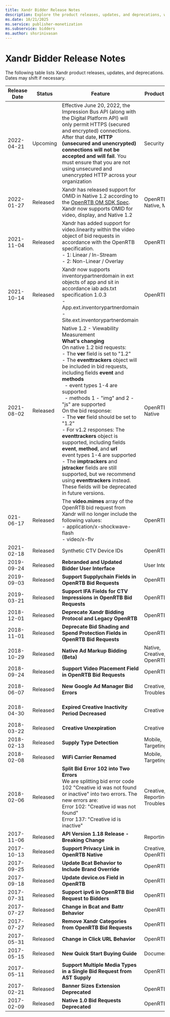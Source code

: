 ```yaml
---
title: Xandr Bidder Release Notes
description: Explore the product releases, updates, and deprecations, with a listed table that accommodates potential date shifts.
ms.date: 10/21/2025
ms.service: publisher-monetization
ms.subservice: bidders
ms.author: shsrinivasan
---
```


# Xandr Bidder Release Notes

The following table lists Xandr product releases, updates, and deprecations. Dates may shift if necessary.  

| Release Date | Status | Feature | Product Theme | More Info |
|--|--|--|--|--|
| 2022-04-21 | Upcoming | Effective June 20, 2022, the Impression Bus API (along with the Digital Platform API) will only permit HTTPS (secured and encrypted) connections. After that date, **HTTP (unsecured and unencrypted) connections will not be accepted and will fail**. You must ensure that you are not using unsecured and unencrypted HTTP across your organization | Security | - [Breaking Change Notice - April 21, 2022 - HTTPS Required](breaking-changes.md) |
| 2022-01-27 | Released | Xandr has released support for OMID in Native 1.2 according to the [OpenRTB OM SDK Spec](https://github.com/InteractiveAdvertisingBureau/AdCOM/blob/main/OpenRTB%20support%20for%20OMSDK.md). Xandr now supports OMID for video, display, and Native 1.2 | OpenRTB, Native, Mobile | - [Outgoing Bid Request to Bidders](outgoing-bid-request-to-bidders.md) |
| 2021-11-04 | Released | Xandr has added support for video.linearity within the video object of bid requests in accordance with the OpenRTB specification.<br> - 1: Linear / In-Stream<br> - 2: Non-Linear / Overlay | OpenRTB | - [Outgoing Bid Request to Bidders#VideoObject](outgoing-bid-request-to-bidders.md#outgoing-bid-request-to-bidders) |
| 2021-10-14 | Released | Xandr now supports inventorypartnerdomain in ext objects of app and sit in accordance iab ads.txt specification 1.0.3<br> - App.ext.inventorypartnerdomain<br> - Site.ext.inventorypartnerdomain | OpenRTB | Iab spec including inventorypartnerdomain update: [https://iabtechlab.com/wp-content/uploads/2021/03/ads.txt-1.0.3.pdf](https://iabtechlab.com/wp-content/uploads/2021/03/ads.txt-1.0.3.pdf) |
| 2021-08-02 | Released | Native 1.2 - Viewability Measurement  <br>**What's changing**<br>On native 1.2 bid requests:<br> - The **ver** field is set to "1.2"<br> - The **eventtrackers** object will be included in bid requests, including fields **event** and **methods**<br>&nbsp; - event types 1-4  are supported<br> &nbsp; - methods 1 - "img" and 2 - "js" are supported<br>On the bid response:<br> - The **ver** field should be set to "1.2"<br> - For v1.2 responses: The **eventtrackers** object is supported, including fields **event**, **method**, and **url**<br>event types 1-4  are supported<br> - The **imptrackers** and **jstracker** fields are still supported, but we recommend using **eventtrackers** instead. These fields will be deprecated in future versions. | OpenRTB, Native | &nbsp; - [Outgoing Bid Request to Bidders](outgoing-bid-request-to-bidders.md)<br>&nbsp; - We support for Version 1.1 and 1.2 of the OpenRTB Native Ads API. Once your bidder has been enabled for Native 1.2, you will begin to receive version 1.2 bid requests and will be required to provide version 1.2 bid responses. Native v1.2 is available regardless of whether your bidder is enabled for [Native Ad Markup Bidding](native-ad-markup-bidding.md). |
| 021-06-17 | Released | The **video.mimes** array of the OpenRTB bid request from Xandr will no longer include the following values:<br> - application/x-shockwave-flash<br> - video/x-flv | OpenRTB |  |
| 2021-02-18 | Released | Synthetic CTV Device IDs | OpenRTB | - [Outgoing Bid Request to Bidders](outgoing-bid-request-to-bidders.md) |
| 2019-09-24 | Released | **Rebranded and Updated Bidder User Interface** | User Interface | - [Xandr Bidder UI](https://bidder.xandr.com/login)<br> - [Bidder Platform User Interface](bidder-platform-user-interface.md) |
| 2019-09-03 | Released | **Support Supplychain Fields in OpenRTB Bid Requests** | OpenRTB | - [IAB Supplychain Object Specs](https://github.com/InteractiveAdvertisingBureau/openrtb/blob/master/supplychainobject.md)<br> - [Outgoing Bid Request to Bidders](outgoing-bid-request-to-bidders.md) |
| 2019-03-21 | Released | **Support IFA Fields for CTV Impressions in OpenRTB Bid Requests** | OpenRTB, CTV | -  [IAB IFA OTT Guidelines](https://iabtechlab.com/wp-content/uploads/2018/12/OTT-IFA-guidelines.final_Dec2018.pdf)<br> - [Outgoing Bid Request to Bidders](outgoing-bid-request-to-bidders.md) |
| 2018-12-01 | Released | **Deprecate Xandr Bidding Protocol and Legacy OpenRTB** | OpenRTB | - [Bidding Protocol](bidding-protocol.md) |
| 2018-11-01 | Released | **Deprecate Bid Shading and Spend Protection Fields in OpenRTB Bid Requests** | OpenRTB | - [PublisherIntegrationObject](outgoing-bid-request-to-bidders.md)<br> - [BidRequestAppNexusObject](outgoing-bid-request-to-bidders.md) |
| 2018-10-29 | Released | **Native Ad Markup Bidding (Beta)** | Native, Creative, OpenRTB | - [Native Ad Markup Bidding](native-ad-markup-bidding.md) |
| 2018-09-24 | Released | **Support Video Placement Field in OpenRTB Bid Requests** | OpenRTB | - [VideoObject](outgoing-bid-request-to-bidders.md) |
| 2018-06-07 | Released | **New Google Ad Manager Bid Errors** | Creative, Troubleshooting | - [Bid Error Codes](bid-error-codes.md)<br> - [Bidder Bid Error Report API](bidder-bid-error-report-api.md)<br> - [Notify Request](notify-request.md) |
| 2018-04-30 | Released | **Expired Creative Inactivity Period Decreased** | Creative | - [Add a Creative](add-a-creative.md)<br> - [Creative - FAQ](creative---faq.md)<br> - [Object Limit Service](object-limit-service.md) |
| 2018-03-22 | Released | **Creative Unexpiration** | Creative |  |
| 2018-02-13 | Released | **Supply Type Detection** | Mobile, Targeting | - [Supply Type Detection - FAQ](supply-type-detection---faq.md) |
| 2018-02-08 | Released | **WiFi Carrier Renamed** | Mobile, Targeting | - [Carrier Service](carrier-service.md)<br> - [OpenRTB Bid Request](outgoing-bid-request-to-bidders.md) |
| 2018-02-06 | Released | **Split Bid Error 102 into Two Errors**<br>We are splitting bid error code 102 "Creative id was not found or inactive" into two errors. The new errors are:<br>Error 102: "Creative id was not found"<br>Error 137: "Creative id is inactive" | Creative, Reporting, Troubleshooting | - [Bid Error Codes](bid-error-codes.md) |
| 2017-11-06 | Released | **API Version 1.18 Release - Breaking Change** | Reporting, API | - [API Version 1.18 Breaking Change Communication](september-5--2017---api-version-1-18-release---breaking-changes.md) |
| 2017-10-13 | Released | **Support Privacy Link in OpenRTB Native** | Creative, OpenRTB | - [Creative Service](creative-service.md) |
| 2017-09-25 | Released | **Update Bcat Behavior to Include Brand Override** | OpenRTB |  |
| 2017-09-18 | Released | **Update device.os Field in OpenRTB** | OpenRTB | - [DeviceObject](outgoing-bid-request-to-bidders.md#outgoing-bid-request-to-bidders) |
| 2017-07-31 | Released | **Support ipv6 in OpenRTB Bid Request to Bidders** | OpenRTB | - [DeviceObject](outgoing-bid-request-to-bidders.md#outgoing-bid-request-to-bidders) |
| 2017-07-27 | Released | **Change in Bcat and Battr Behavior** | OpenRTB |  |
| 2017-07-27 | Released | **Remove Xandr Categories from OpenRTB Bid Requests** | OpenRTB |  |
| 2017-05-31 | Released | **Change in Click URL Behavior** | OpenRTB |  |
| 2017-05-15 | Released | **New Quick Start Buying Guide** | Documentation | - [Quick Start Creative Buying Guide](quick-start-creative-buying-guide.md) |
| 2017-05-11 | Released | **Support Multiple Media Types in a Single Bid Request from AST Supply** | OpenRTB |  |
| 2017-02-21 | Released | **Banner Sizes Extension Deprecated** | OpenRTB | - [Outgoing Bid Request to Bidders](outgoing-bid-request-to-bidders.md) |
| 2017-02-09 | Released | **Native 1.0 Bid Requests Deprecated** | OpenRTB | - [Outgoing Bid Request to Bidders](xandr-bidder-release-notes.md) |
